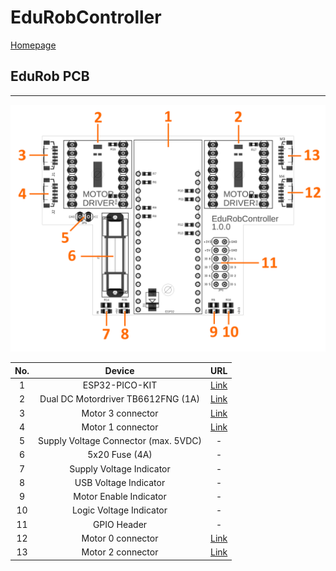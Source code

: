 # EduRobController
[Homepage](https://www.imsl.fh-dortmund.de/mobile-roboter/edurob/)
## EduRob PCB

---
![](/Doc/Pictures/pcb_img_num.png "")

|No.| Device | URL |
|:---:|:---:|:---:|
| 1 |ESP32-PICO-KIT| [Link](https://docs.espressif.com/projects/esp-idf/en/latest/esp32/hw-reference/esp32/get-started-pico-kit.html)  |
| 2 | Dual DC Motordriver TB6612FNG (1A)  | [Link](https://www.sparkfun.com/products/14451)  |
| 3 | Motor 3 connector  | [Link](https://www.we-online.com/de/components/products/WTB_1_00_SMT_MALE_VERTICAL_SHROUDED_HEADER_6653XX124022)  |
| 4 | Motor 1 connector  | [Link](https://www.we-online.com/de/components/products/WTB_1_00_SMT_MALE_VERTICAL_SHROUDED_HEADER_6653XX124022)    |
| 5 | Supply Voltage Connector (max. 5VDC)  | -  |
| 6 | 5x20 Fuse (4A)  | -  |
| 7 | Supply Voltage Indicator  | -  |
| 8 | USB Voltage Indicator  | -  |
| 9 | Motor Enable Indicator  | -  |
| 10 | Logic Voltage Indicator  | -  |
| 11 | GPIO Header  | -  |
| 12 | Motor 0 connector  | [Link](https://www.we-online.com/de/components/products/WTB_1_00_SMT_MALE_VERTICAL_SHROUDED_HEADER_6653XX124022)    |
| 13 | Motor 2 connector  | [Link](https://www.we-online.com/de/components/products/WTB_1_00_SMT_MALE_VERTICAL_SHROUDED_HEADER_6653XX124022)    |